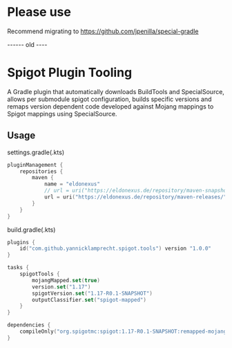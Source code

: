 # Please use 

Recommend migrating to https://github.com/jpenilla/special-gradle








------ old ----


# Spigot Plugin Tooling

A Gradle plugin that automatically downloads BuildTools and SpecialSource, allows per submodule spigot configuration, builds specific versions and remaps version dependent code developed against Mojang mappings to Spigot mappings using SpecialSource.


## Usage

settings.gradle(.kts)
```kotlin
pluginManagement {
    repositories {
        maven {
            name = "eldonexus"
            // url = uri("https://eldonexus.de/repository/maven-snapshots/")
            url = uri("https://eldonexus.de/repository/maven-releases/")
        }
    }
}
```

build.gradle(.kts)

```kotlin
plugins {
    id("com.github.yannicklamprecht.spigot.tools") version "1.0.0"
}
```

```kotlin
tasks {
    spigotTools {
        mojangMapped.set(true)
        version.set("1.17")
        spigotVersion.set("1.17-R0.1-SNAPSHOT")
        outputClassifier.set("spigot-mapped")
    }   
}
```

````kotlin
dependencies {
    compileOnly("org.spigotmc:spigot:1.17-R0.1-SNAPSHOT:remapped-mojang")
}
````
